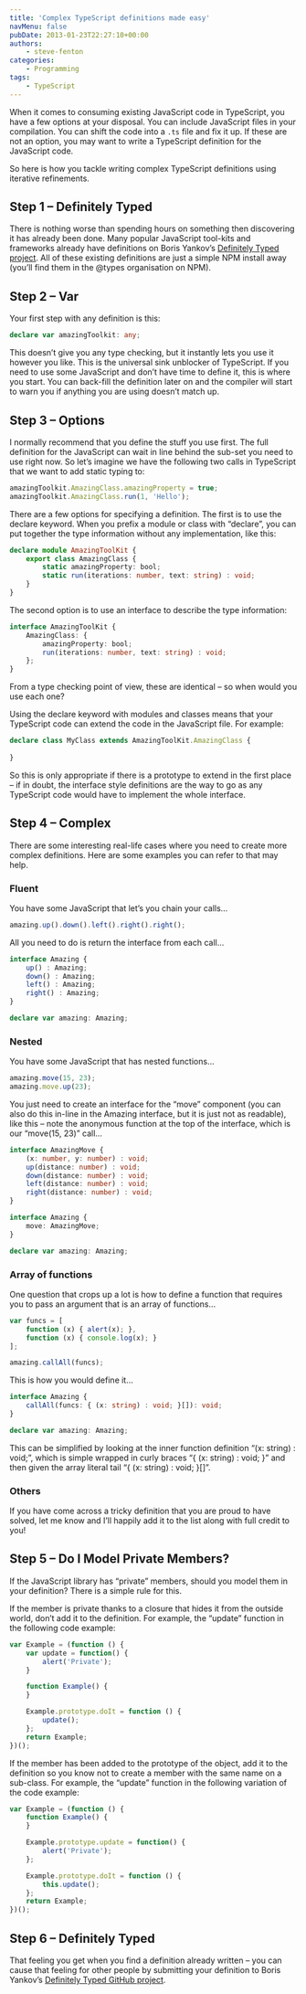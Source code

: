 ```yaml
---
title: 'Complex TypeScript definitions made easy'
navMenu: false
pubDate: 2013-01-23T22:27:10+00:00
authors:
    - steve-fenton
categories:
    - Programming
tags:
    - TypeScript
---
```


When it comes to consuming existing JavaScript code in TypeScript, you have a few options at your disposal. You can include JavaScript files in your compilation. You can shift the code into a `.ts` file and fix it up. If these are not an option, you may want to write a TypeScript definition for the JavaScript code.

So here is how you tackle writing complex TypeScript definitions using iterative refinements.

## Step 1 – Definitely Typed

There is nothing worse than spending hours on something then discovering it has already been done. Many popular JavaScript tool-kits and frameworks already have definitions on Boris Yankov’s [Definitely Typed project](http://definitelytyped.org/). All of these existing definitions are just a simple NPM install away (you’ll find them in the @types organisation on NPM).

## Step 2 – Var

Your first step with any definition is this:

```typescript
declare var amazingToolkit: any;
```

This doesn’t give you any type checking, but it instantly lets you use it however you like. This is the universal sink unblocker of TypeScript. If you need to use some JavaScript and don’t have time to define it, this is where you start. You can back-fill the definition later on and the compiler will start to warn you if anything you are using doesn’t match up.

## Step 3 – Options

I normally recommend that you define the stuff you use first. The full definition for the JavaScript can wait in line behind the sub-set you need to use right now. So let’s imagine we have the following two calls in TypeScript that we want to add static typing to:

```typescript
amazingToolkit.AmazingClass.amazingProperty = true;
amazingToolkit.AmazingClass.run(1, 'Hello');
```

There are a few options for specifying a definition. The first is to use the declare keyword. When you prefix a module or class with “declare”, you can put together the type information without any implementation, like this:

```typescript
declare module AmazingToolKit {
    export class AmazingClass {
        static amazingProperty: bool;
        static run(iterations: number, text: string) : void;
    }
}
```

The second option is to use an interface to describe the type information:

```typescript
interface AmazingToolKit {
    AmazingClass: {
        amazingProperty: bool;
        run(iterations: number, text: string) : void;
    };
}
```

From a type checking point of view, these are identical – so when would you use each one?

Using the declare keyword with modules and classes means that your TypeScript code can extend the code in the JavaScript file. For example:

```typescript
declare class MyClass extends AmazingToolKit.AmazingClass {
   
}
```

So this is only appropriate if there is a prototype to extend in the first place – if in doubt, the interface style definitions are the way to go as any TypeScript code would have to implement the whole interface.

## Step 4 – Complex

There are some interesting real-life cases where you need to create more complex definitions. Here are some examples you can refer to that may help.

### Fluent

You have some JavaScript that let’s you chain your calls…

```typescript
amazing.up().down().left().right().right();
```

All you need to do is return the interface from each call…

```typescript
interface Amazing {
    up() : Amazing;
    down() : Amazing;
    left() : Amazing;
    right() : Amazing;
}

declare var amazing: Amazing;
```

### Nested

You have some JavaScript that has nested functions…

```typescript
amazing.move(15, 23);
amazing.move.up(23);
```

You just need to create an interface for the “move” component (you can also do this in-line in the Amazing interface, but it is just not as readable), like this – note the anonymous function at the top of the interface, which is our “move(15, 23)” call…

```typescript
interface AmazingMove {
    (x: number, y: number) : void;
    up(distance: number) : void;
    down(distance: number) : void;
    left(distance: number) : void;
    right(distance: number) : void;
}

interface Amazing {
    move: AmazingMove;
}

declare var amazing: Amazing;
```

### Array of functions

One question that crops up a lot is how to define a function that requires you to pass an argument that is an array of functions…

```typescript
var funcs = [
    function (x) { alert(x); },
    function (x) { console.log(x); }
];

amazing.callAll(funcs);
```

This is how you would define it…

```typescript
interface Amazing {
    callAll(funcs: { (x: string) : void; }[]): void;
}

declare var amazing: Amazing;
```

This can be simplified by looking at the inner function definition “(x: string) : void;”, which is simple wrapped in curly braces “{ (x: string) : void; }” and then given the array literal tail “{ (x: string) : void; }\[\]”.

### Others

If you have come across a tricky definition that you are proud to have solved, let me know and I’ll happily add it to the list along with full credit to you!

## Step 5 – Do I Model Private Members?

If the JavaScript library has “private” members, should you model them in your definition? There is a simple rule for this.

If the member is private thanks to a closure that hides it from the outside world, don’t add it to the definition. For example, the “update” function in the following code example:

```typescript
var Example = (function () {
    var update = function() {
        alert('Private');
    }

    function Example() {
    }

    Example.prototype.doIt = function () {
        update();
    };
    return Example;
})();
```

If the member has been added to the prototype of the object, add it to the definition so you know not to create a member with the same name on a sub-class. For example, the “update” function in the following variation of the code example:

```typescript
var Example = (function () {
    function Example() {
    }

    Example.prototype.update = function() {
        alert('Private');
    };

    Example.prototype.doIt = function () {
        this.update();
    };
    return Example;
})();
```

## Step 6 – Definitely Typed

That feeling you get when you find a definition already written – you can cause that feeling for other people by submitting your definition to Boris Yankov’s [Definitely Typed GitHub project](https://github.com/borisyankov/DefinitelyTyped).